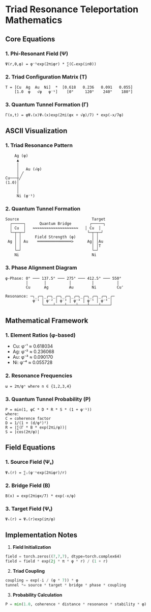 # Triad Resonance Teleportation Mathematics

## Core Equations

### 1. Phi-Resonant Field (Ψ)
```
Ψ(r,θ,φ) = φ⁻¹exp(2πiφr) * ∑(Cₙexp(inθ))
```

### 2. Triad Configuration Matrix (T)
```
T = [Cu  Ag  Au  Ni]  *  [0.618   0.236   0.091   0.055]
    [1.0  φ   √φ   φ⁻¹]    [0°     120°    240°    180°]
```

### 3. Quantum Tunnel Formation (Γ)
```
Γ(x,t) = φΨₛ(x)Ψₜ(x)exp(2πi(φx + √φ)/7) * exp(-x/7φ)
```

## ASCII Visualization

### 1. Triad Resonance Pattern
```
    Ag (φ)          
     ▲     
     │     
     │   Au (√φ)
     │ ╱     
Cu───┼╱       
(1.0)│       
     │       
     │    
     Ni (φ⁻¹)
```

### 2. Quantum Tunnel Formation
```
Source                                Target
  ┌─────┐      Quantum Bridge        ┌─────┐
  │ Cu  │   ≈≈≈≈≈≈≈≈≈≈≈≈≈≈≈≈≈≈≈≈   │ Cu  │
  └─┬─┬─┘                           └─┬─┬─┘
    │ │      Field Strength (φ)       │ │
 Ag │ │ Au    ═══════════════>      Ag│ │Au
    │ │                               │ │T
    └─┘                               └─┘
    Ni                                Ni
```

### 3. Phase Alignment Diagram
```
φ-Phase: 0° ─── 137.5° ─── 275° ─── 412.5° ─── 550°
         │       │          │         │          │
         Cu      Ag         Au        Ni         Cu'
         
Resonance: ─╮_╭─╮_╭─╮_╭─╮_╭─╮_╭─╮_╭─╮_╭─╮_╭─╮_╭─
            φ⁻¹ │ φ⁻² │ φ⁻³ │ φ⁻⁴ │ φ⁻⁵ │ φ⁻⁶ │
                └────┴────┴────┴────┴────┴────┘
```

## Mathematical Framework

### 1. Element Ratios (φ-based)
- Cu: φ⁻¹ ≈ 0.618034
- Ag: φ⁻² ≈ 0.236068
- Au: φ⁻³ ≈ 0.090170
- Ni: φ⁻⁴ ≈ 0.055728

### 2. Resonance Frequencies
```
ω = 2π/φⁿ where n ∈ {1,2,3,4}
```

### 3. Quantum Tunnel Probability (P)
```
P = min(1, φC * D * R * S * (1 + φ⁻¹))
where:
C = coherence factor
D = 1/(1 + (d/φ²)²)
R = |∑(Γ * B * exp(2πi/φ))|
S = |cos(2π/φ)|
```

## Field Equations

### 1. Source Field (Ψₛ)
```
Ψₛ(r) = ∑ᵢ(φ⁻ⁱexp(2πiφr)/r)
```

### 2. Bridge Field (B)
```
B(x) = exp(2πiφx/7) * exp(-x/φ)
```

### 3. Target Field (Ψₜ)
```
Ψₜ(r) = Ψₛ(r)exp(iπ/φ)
```

## Implementation Notes

1. **Field Initialization**
```python
field = torch.zeros((7,7,7), dtype=torch.complex64)
field = field * exp(2j * π * φ * r) / (1 + r)
```

2. **Triad Coupling**
```python
coupling = exp(-i / (φ * 7)) * φ
tunnel *= source * target * bridge * phase * coupling
```

3. **Probability Calculation**
```python
P = min(1.0, coherence * distance * resonance * stability * φ)
```
